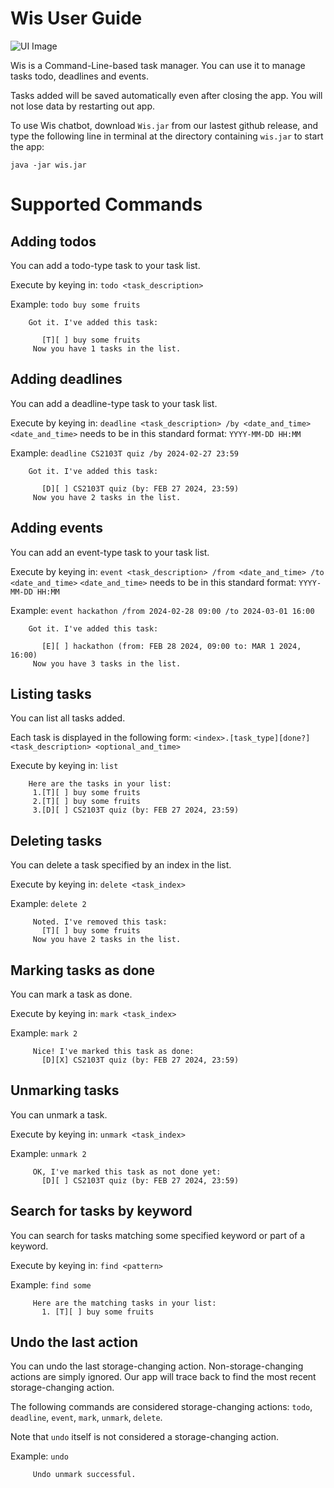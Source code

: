 # Wis User Guide

![UI Image](https://github.com/0-yibai/ip/Ui.png)

Wis is a Command-Line-based task manager. You can use it to manage tasks todo, deadlines and events.

Tasks added will be saved automatically even after closing the app. You
will not lose data by restarting out app.

To use Wis chatbot, download `Wis.jar` from our lastest github release,
and type the following line in terminal at the directory containing
`wis.jar` to start the app:
```
java -jar wis.jar
```


# Supported Commands

## Adding todos

You can add a todo-type task to your task list.

Execute by keying in: `todo <task_description>`

Example: `todo buy some fruits`

```
    Got it. I've added this task:

       [T][ ] buy some fruits
     Now you have 1 tasks in the list.
```

## Adding deadlines

You can add a deadline-type task to your task list.

Execute by keying in: `deadline <task_description> /by <date_and_time>`
`<date_and_time>` needs to be in this standard format: `YYYY-MM-DD HH:MM`

Example: `deadline CS2103T quiz /by 2024-02-27 23:59`

```
    Got it. I've added this task:

       [D][ ] CS2103T quiz (by: FEB 27 2024, 23:59)
     Now you have 2 tasks in the list.
```

## Adding events

You can add an event-type task to your task list.

Execute by keying in: `event <task_description> /from <date_and_time> /to <date_and_time>`
`<date_and_time>` needs to be in this standard format: `YYYY-MM-DD HH:MM`

Example: `event hackathon /from 2024-02-28 09:00 /to 2024-03-01 16:00`

```
    Got it. I've added this task:

       [E][ ] hackathon (from: FEB 28 2024, 09:00 to: MAR 1 2024, 16:00)
     Now you have 3 tasks in the list.
```

## Listing tasks

You can list all tasks added.

Each task is displayed in the following form:
`<index>.[task_type][done?]<task_description> <optional_and_time>`

Execute by keying in: `list`

```
    Here are the tasks in your list:
     1.[T][ ] buy some fruits
     2.[T][ ] buy some fruits
     3.[D][ ] CS2103T quiz (by: FEB 27 2024, 23:59)
```

## Deleting tasks

You can delete a task specified by an index in the list.

Execute by keying in: `delete <task_index>`

Example: `delete 2`

```
     Noted. I've removed this task:
       [T][ ] buy some fruits
     Now you have 2 tasks in the list.
```

## Marking tasks as done

You can mark a task as done.

Execute by keying in: `mark <task_index>`

Example: `mark 2`

```
     Nice! I've marked this task as done:
       [D][X] CS2103T quiz (by: FEB 27 2024, 23:59)

```

## Unmarking tasks

You can unmark a task.

Execute by keying in: `unmark <task_index>`

Example: `unmark 2`

```
     OK, I've marked this task as not done yet:
       [D][ ] CS2103T quiz (by: FEB 27 2024, 23:59)
```

## Search for tasks by keyword

You can search for tasks matching some specified keyword
or part of a keyword.

Execute by keying in: `find <pattern>`

Example: `find some`

```
     Here are the matching tasks in your list:
       1. [T][ ] buy some fruits
```

## Undo the last action

You can undo the last storage-changing action. Non-storage-changing
actions are simply ignored. Our app will trace back to find the most
recent storage-changing action.

The following commands are considered storage-changing actions:
`todo`, `deadline`, `event`, `mark`, `unmark`, `delete`.

Note that `undo` itself is not considered a storage-changing action.

Example: `undo`

```
     Undo unmark successful.
```


